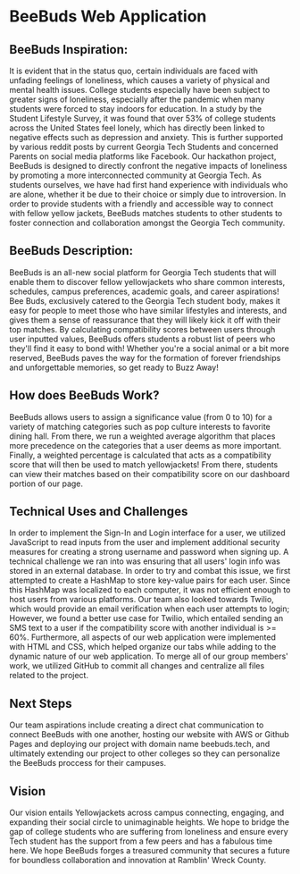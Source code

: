 # BeeBuds Web Application

## BeeBuds Inspiration:
It is evident that in the status quo, certain individuals are faced with unfading feelings of loneliness, which causes a variety of physical and mental health issues. College students especially have been subject to greater signs of loneliness, especially after the pandemic when many students were forced to stay indoors for education. In a study by the Student Lifestyle Survey, it was found that over 53% of college students across the United States feel lonely, which has directly been linked to negative effects such as depression and anxiety. This is further supported by various reddit posts by current Georgia Tech Students and concerned Parents on social media platforms like Facebook. Our hackathon project, BeeBuds is designed to directly confront the negative impacts of loneliness by promoting a more interconnected community at Georgia Tech. As students ourselves, we have had first hand experience with individuals who are alone, whether it be due to their choice or simply due to introversion. In order to provide students with a friendly and accessible way to connect with fellow yellow jackets, BeeBuds matches students to other students to foster connection and collaboration amongst the Georgia Tech community.


## BeeBuds Description:
BeeBuds is an all-new social platform for Georgia Tech students that will enable them to discover fellow yellowjackets who share common interests, schedules, campus preferences, academic goals, and career aspirations! Bee Buds, exclusively catered to the Georgia Tech student body, makes it easy for people to meet those who have similar lifestyles and interests, and gives them a sense of reassurance that they will likely kick it off with their top matches. By calculating compatibility scores between users through user inputted values, BeeBuds offers students a robust list of peers who they'll find it easy to bond with! Whether you're a social animal or a bit more reserved, BeeBuds paves the way for the formation of forever friendships and unforgettable memories, so get ready to Buzz Away!

## How does BeeBuds Work? 
BeeBuds allows users to assign a significance value (from 0 to 10) for a variety of matching categories such as pop culture interests to favorite dining hall. From there, we run a weighted average algorithm that places more precedence on the categories that a user deems as more important. Finally, a weighted percentage is calculated that acts as a compatibility score that will then be used to match yellowjackets! From there, students can view their matches based on their compatibility score on our dashboard portion of our page.

## Technical Uses and Challenges
In order to implement the Sign-In and Login interface for a user, we utilized JavaScript to read inputs from the user and implement additional security measures for creating a strong username and password when signing up. A technical challenge we ran into was ensuring that all users' login info was stored in an external database. In order to try and combat this issue, we first attempted to create a HashMap to store key-value pairs for each user. Since this HashMap was localized to each computer, it was not efficient enough to host users from various platforms. Our team also looked towards Twilio, which would provide an email verification when each user attempts to login; However, we found a better use case for Twilio, which entailed sending an SMS text to a user if the compatibility score with another individual is >= 60%. Furthermore, all aspects of our web application were implemented with HTML and CSS, which helped organize our tabs while adding to the dynamic nature of our web application. To merge all of our group members' work, we utilized GitHub to commit all changes and centralize all files related to the project. 

## Next Steps
Our team aspirations include creating a direct chat communication to connect BeeBuds with one another, hosting our website with AWS or Github Pages and deploying our project with domain name beebuds.tech, and ultimately extending our project to other colleges so they can personalize the BeeBuds proccess for their campuses. 

## Vision
Our vision entails Yellowjackets across campus connecting, engaging, and expanding their social circle to unimaginable heights. We hope to bridge the gap of college students who are suffering from loneliness and ensure every Tech student has the support from a few peers and has a fabulous time here. We hope BeeBuds forges a treasured community that secures a future for boundless collaboration and innovation at Ramblin' Wreck County.
